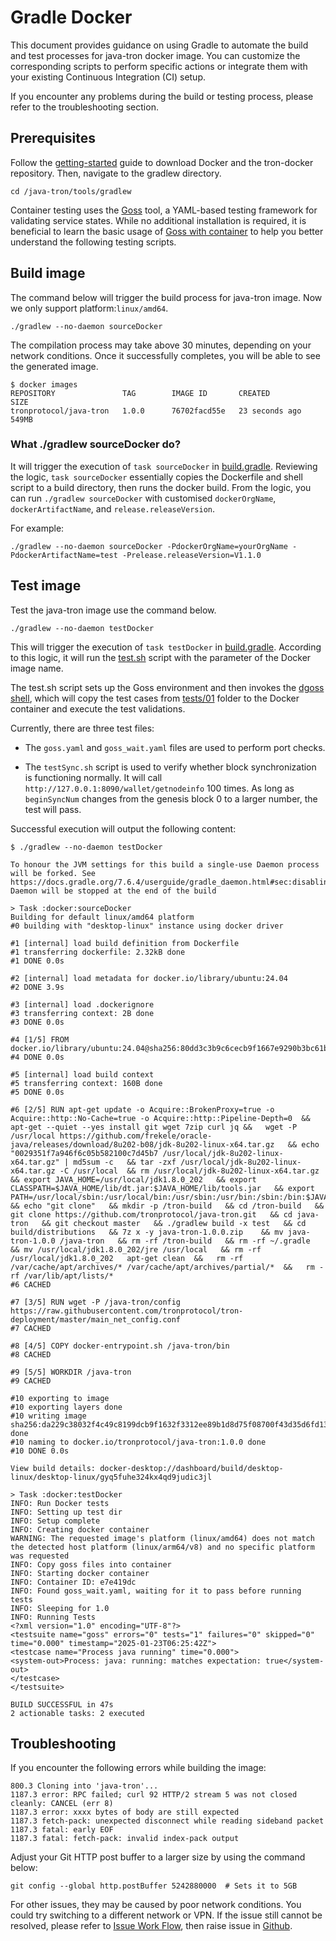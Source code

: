# Gradle Docker
This document provides guidance on using Gradle to automate the build and test processes for java-tron docker image. You can customize the corresponding scripts to perform specific actions or integrate them with your existing Continuous Integration (CI) setup.

If you encounter any problems during the build or testing process, please refer to the troubleshooting section.

## Prerequisites

Follow the [getting-started](https://github.com/tronprotocol/tron-docker/blob/main/README.md#getting-started) guide to download Docker and the tron-docker repository. Then, navigate to the gradlew directory.
```
cd /java-tron/tools/gradlew
```
Container testing uses the [Goss](https://github.com/goss-org/goss/blob/v0.4.9/README.md) tool, a YAML-based testing framework for validating service states. While no additional installation is required, it is beneficial to learn the basic usage of [Goss with container](https://goss.readthedocs.io/en/stable/container_image/) to help you better understand the following testing scripts.

## Build image

The command below will trigger the build process for java-tron image. Now we only support platform:`linux/amd64`.
```
./gradlew --no-daemon sourceDocker
```

The compilation process may take above 30 minutes, depending on your network conditions. Once it successfully completes, you will be able to see the generated image.
```
$ docker images
REPOSITORY               TAG        IMAGE ID       CREATED          SIZE
tronprotocol/java-tron   1.0.0      76702facd55e   23 seconds ago   549MB
```

### What ./gradlew sourceDocker do?

It will trigger the execution of `task sourceDocker` in [build.gradle](build.gradle). Reviewing the logic, `task sourceDocker` essentially copies the Dockerfile and shell script to a build directory, then runs the docker build. From the logic, you can run `./gradlew sourceDocker` with customised `dockerOrgName`, `dockerArtifactName`, and `release.releaseVersion`.

For example:
```
./gradlew --no-daemon sourceDocker -PdockerOrgName=yourOrgName -PdockerArtifactName=test -Prelease.releaseVersion=V1.1.0
```
## Test image

Test the java-tron image use the command below.
```
./gradlew --no-daemon testDocker
```
This will trigger the execution of `task testDocker` in [build.gradle](build.gradle). According to this logic, it will run the [test.sh](test.sh) script with the parameter of the Docker image name.

The test.sh script sets up the Goss environment and then invokes the [dgoss shell](tests/dgoss), which will copy the test cases from [tests/01](tests/01) folder to the Docker container and execute the test validations.

Currently, there are three test files:

- The `goss.yaml` and `goss_wait.yaml` files are used to perform port checks.

- The `testSync.sh` script is used to verify whether block synchronization is functioning normally. It will call `http://127.0.0.1:8090/wallet/getnodeinfo` 100 times. As long as `beginSyncNum` changes from the genesis block 0 to a larger number, the test will pass.

Successful execution will output the following content:
```
$ ./gradlew --no-daemon testDocker

To honour the JVM settings for this build a single-use Daemon process will be forked. See https://docs.gradle.org/7.6.4/userguide/gradle_daemon.html#sec:disabling_the_daemon.
Daemon will be stopped at the end of the build

> Task :docker:sourceDocker
Building for default linux/amd64 platform
#0 building with "desktop-linux" instance using docker driver

#1 [internal] load build definition from Dockerfile
#1 transferring dockerfile: 2.32kB done
#1 DONE 0.0s

#2 [internal] load metadata for docker.io/library/ubuntu:24.04
#2 DONE 3.9s

#3 [internal] load .dockerignore
#3 transferring context: 2B done
#3 DONE 0.0s

#4 [1/5] FROM docker.io/library/ubuntu:24.04@sha256:80dd3c3b9c6cecb9f1667e9290b3bc61b78c2678c02cbdae5f0fea92cc6734ab
#4 DONE 0.0s

#5 [internal] load build context
#5 transferring context: 160B done
#5 DONE 0.0s

#6 [2/5] RUN apt-get update -o Acquire::BrokenProxy=true -o Acquire::http::No-Cache=true -o Acquire::http::Pipeline-Depth=0  &&   apt-get --quiet --yes install git wget 7zip curl jq &&   wget -P /usr/local https://github.com/frekele/oracle-java/releases/download/8u202-b08/jdk-8u202-linux-x64.tar.gz   && echo "0029351f7a946f6c05b582100c7d45b7 /usr/local/jdk-8u202-linux-x64.tar.gz" | md5sum -c   && tar -zxf /usr/local/jdk-8u202-linux-x64.tar.gz -C /usr/local  && rm /usr/local/jdk-8u202-linux-x64.tar.gz   && export JAVA_HOME=/usr/local/jdk1.8.0_202   && export CLASSPATH=$JAVA_HOME/lib/dt.jar:$JAVA_HOME/lib/tools.jar   && export PATH=/usr/local/sbin:/usr/local/bin:/usr/sbin:/usr/bin:/sbin:/bin:$JAVA_HOME/bin   && echo "git clone"   && mkdir -p /tron-build   && cd /tron-build   && git clone https://github.com/tronprotocol/java-tron.git   && cd java-tron   && git checkout master   && ./gradlew build -x test   && cd build/distributions   && 7z x -y java-tron-1.0.0.zip    && mv java-tron-1.0.0 /java-tron   && rm -rf /tron-build   && rm -rf ~/.gradle   && mv /usr/local/jdk1.8.0_202/jre /usr/local   && rm -rf /usr/local/jdk1.8.0_202   apt-get clean  &&   rm -rf /var/cache/apt/archives/* /var/cache/apt/archives/partial/*  &&   rm -rf /var/lib/apt/lists/*
#6 CACHED

#7 [3/5] RUN wget -P /java-tron/config https://raw.githubusercontent.com/tronprotocol/tron-deployment/master/main_net_config.conf
#7 CACHED

#8 [4/5] COPY docker-entrypoint.sh /java-tron/bin
#8 CACHED

#9 [5/5] WORKDIR /java-tron
#9 CACHED

#10 exporting to image
#10 exporting layers done
#10 writing image sha256:da229c38032f4c49c8199dcb9f1632f3312ee89b1d8d75f08700f43d35d6fd13 done
#10 naming to docker.io/tronprotocol/java-tron:1.0.0 done
#10 DONE 0.0s

View build details: docker-desktop://dashboard/build/desktop-linux/desktop-linux/gyq5fuhe324kx4qd9judic3jl

> Task :docker:testDocker
INFO: Run Docker tests
INFO: Setting up test dir
INFO: Setup complete
INFO: Creating docker container
WARNING: The requested image's platform (linux/amd64) does not match the detected host platform (linux/arm64/v8) and no specific platform was requested
INFO: Copy goss files into container
INFO: Starting docker container
INFO: Container ID: e7e419dc
INFO: Found goss_wait.yaml, waiting for it to pass before running tests
INFO: Sleeping for 1.0
INFO: Running Tests
<?xml version="1.0" encoding="UTF-8"?>
<testsuite name="goss" errors="0" tests="1" failures="0" skipped="0" time="0.000" timestamp="2025-01-23T06:25:42Z">
<testcase name="Process java running" time="0.000">
<system-out>Process: java: running: matches expectation: true</system-out>
</testcase>
</testsuite>

BUILD SUCCESSFUL in 47s
2 actionable tasks: 2 executed
```

## Troubleshooting

If you encounter the following errors while building the image:

```
800.3 Cloning into 'java-tron'...
1187.3 error: RPC failed; curl 92 HTTP/2 stream 5 was not closed cleanly: CANCEL (err 8)
1187.3 error: xxxx bytes of body are still expected
1187.3 fetch-pack: unexpected disconnect while reading sideband packet
1187.3 fatal: early EOF
1187.3 fatal: fetch-pack: invalid index-pack output
```

Adjust your Git HTTP post buffer to a larger size by using the command below:
```
git config --global http.postBuffer 5242880000  # Sets it to 5GB
```

For other issues, they may be caused by poor network conditions. You could try switching to a different network or VPN. If the issue still cannot be resolved, please refer to [Issue Work Flow](https://tronprotocol.github.io/documentation-en/developers/issue-workflow/#issue-work-flow), then raise issue in [Github](https://github.com/tronprotocol/tron-docker/issues).
